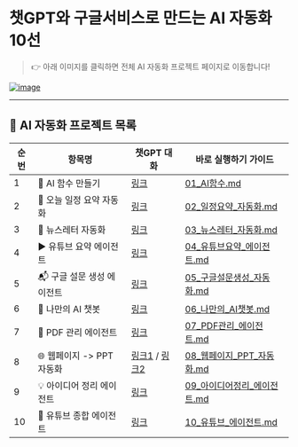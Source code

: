 # 챗GPT와 구글서비스로 만드는 AI 자동화 10선
> 👉 아래 이미지를 클릭하면 전체 AI 자동화 프로젝트 페이지로 이동합니다!

[![image](https://github.com/user-attachments/assets/90abc6c7-0556-4993-84db-1f6b7fc15960)](https://dabidstudio.github.io/google_ai_automation/)

---

## 🔗 AI 자동화 프로젝트 목록

<div align="center">

| 순번 | 항목명                        | 챗GPT 대화                                                                                     | 바로 실행하기 가이드 |
|------|-------------------------------|--------------------------------------------------------------------------------------------------------|--------------|
| 1    | 🧩 AI 함수 만들기              | [링크](https://chatgpt.com/share/684432d2-5748-8006-a43d-be9ee236bbf7)                               | [01_AI함수.md](https://github.com/dabidstudio/google_ai_automation/blob/main/guides/01_AI%ED%95%A8%EC%88%98.md) |
| 2    | 📅 오늘 일정 요약 자동화       | [링크](https://chatgpt.com/share/684432e7-0630-8006-8ac5-edbdd87d3e19)                               | [02_일정요약_자동화.md](https://github.com/dabidstudio/google_ai_automation/blob/main/guides/02_%EC%9D%BC%EC%A0%95%EC%9A%94%EC%95%BD_%EC%9E%90%EB%8F%99%ED%99%94.md) |
| 3    | 📰 뉴스레터 자동화             | [링크](https://chatgpt.com/share/6841a508-eb9c-8006-88d7-8e1a83981964)                               | [03_뉴스레터_자동화.md](https://github.com/dabidstudio/google_ai_automation/blob/main/guides/03_%EB%89%B4%EC%8A%A4%EB%A0%88%ED%84%B0_%EC%9E%90%EB%8F%99%ED%99%94.md) |
| 4    | ▶️ 유튜브 요약 에이전트        | [링크](https://chatgpt.com/share/684440a0-c8e4-8006-8790-2a5cc51e21c8)                               | [04_유튜브요약_에이전트.md](https://github.com/dabidstudio/google_ai_automation/blob/main/guides/04_%EC%9C%A0%ED%8A%9C%EB%B8%8C%EC%9A%94%EC%95%BD_%EC%97%90%EC%9D%B4%EC%A0%84%ED%8A%B8.md) |
| 5    | 📬 구글 설문 생성 에이전트     | [링크](https://chatgpt.com/share/684445bf-27b4-8006-88ff-72f958565082)                               | [05_구글설문생성_자동화.md](https://github.com/dabidstudio/google_ai_automation/blob/main/guides/05_%EA%B5%AC%EA%B8%80%EC%84%A4%EB%AC%B8%EC%83%9D%EC%84%B1_%EC%9E%90%EB%8F%99%ED%99%94.md) |
| 6    | 💬 나만의 AI 챗봇             | [링크](https://chatgpt.com/share/684445a7-417c-8006-b309-7d7124dbca28)                               | [06_나만의_AI챗봇.md](https://github.com/dabidstudio/google_ai_automation/blob/main/guides/06_%EB%82%98%EB%A7%8C%EC%9D%98_AI%EC%B1%97%EB%B4%87.md) |
| 7    | 📄 PDF 관리 에이전트           | [링크](https://chatgpt.com/share/68444a07-d6bc-8006-af63-6afeb0adcfc1)                               | [07_PDF관리_에이전트.md](https://github.com/dabidstudio/google_ai_automation/blob/main/guides/07_PDF%EA%B4%80%EB%A6%AC_%EC%97%90%EC%9D%B4%EC%A0%84%ED%8A%B8.md) |
| 8    | 🌐 웹페이지 -> PPT 자동화      | [링크1](https://chatgpt.com/share/68444e3b-6214-8006-84e7-d1ca3dbc3713) / [링크2](https://chatgpt.com/share/68444e71-1640-8006-8b29-94ed02ef10b1) | [08_웹페이지_PPT_자동화.md](https://github.com/dabidstudio/google_ai_automation/blob/main/guides/08_%EC%9B%B9%ED%8E%98%EC%9D%B4%EC%A7%80_PPT_%EC%9E%90%EB%8F%99%ED%99%94.md) |
| 9    | 💡 아이디어 정리 에이전트      | [링크](https://chatgpt.com/share/684454bb-a78c-8006-93a7-a2d853c41e47)                               | [09_아이디어정리_에이전트.md](https://github.com/dabidstudio/google_ai_automation/blob/main/guides/09_%EC%95%84%EC%9D%B4%EB%94%94%EC%96%B4%EC%A0%95%EB%A6%AC_%EC%97%90%EC%9D%B4%EC%A0%84%ED%8A%B8.md) |
| 10   | 🧠 유튜브 종합 에이전트        | [링크](https://chatgpt.com/share/68445774-c7cc-8006-824b-6c23ed9af998)                               | [10_유튜브_에이전트.md](https://github.com/dabidstudio/google_ai_automation/blob/main/guides/10_%EC%9C%A0%ED%8A%9C%EB%B8%8C_%EC%97%90%EC%9D%B4%EC%A0%84%ED%8A%B8.md) |

</div>
